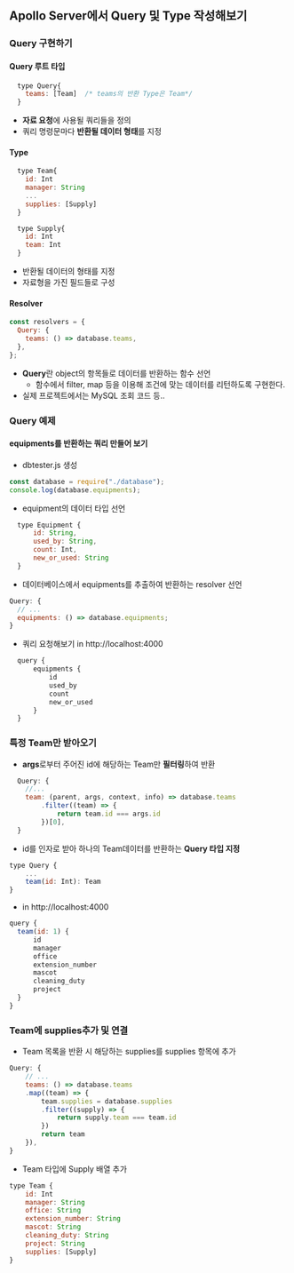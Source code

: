 ## Apollo Server에서 Query 및 Type 작성해보기

### Query 구현하기

#### Query 루트 타입

```javascript
  type Query{
    teams: [Team]  /* teams의 반환 Type은 Team*/
  }
```

- **자료 요청**에 사용될 쿼리들을 정의
- 쿼리 명령문마다 **반환될 데이터 형태**를 지정

#### Type

```javascript
  type Team{
    id: Int
    manager: String
    ...
    supplies: [Supply]
  }

  type Supply{
    id: Int
    team: Int
  }
```

- 반환될 데이터의 형태를 지정
- 자료형을 가진 필드들로 구성

#### Resolver

```javascript
const resolvers = {
  Query: {
    teams: () => database.teams,
  },
};
```

- **Query**란 object의 항목들로 데이터를 반환하는 함수 선언
  - 함수에서 filter, map 등을 이용해 조건에 맞는 데이터를 리턴하도록 구현한다.
- 실제 프로젝트에서는 MySQL 조회 코드 등..

### Query 예제

#### equipments를 반환하는 쿼리 만들어 보기

- dbtester.js 생성

```js
const database = require("./database");
console.log(database.equipments);
```

- equipment의 데이터 타입 선언

```js
  type Equipment {
      id: String,
      used_by: String,
      count: Int,
      new_or_used: String
  }
```

- 데이터베이스에서 equipments를 추출하여 반환하는 resolver 선언

```js
Query: {
  // ...
  equipments: () => database.equipments;
}
```

- 쿼리 요청해보기 in http://localhost:4000

```js
  query {
      equipments {
          id
          used_by
          count
          new_or_used
      }
  }
```

### 특정 Team만 받아오기

- **args**로부터 주어진 id에 해당하는 Team만 **필터링**하여 반환

```js
  Query: {
    //...
    team: (parent, args, context, info) => database.teams
        .filter((team) => {
            return team.id === args.id
        })[0],
  }
```

- id를 인자로 받아 하나의 Team데이터를 반환하는 **Query 타입 지정**

```js
type Query {
    ...
    team(id: Int): Team
}
```

- in http://localhost:4000

```js
query {
  team(id: 1) {
      id
      manager
      office
      extension_number
      mascot
      cleaning_duty
      project
  }
}
```

### Team에 supplies추가 및 연결

- Team 목록을 반환 시 해당하는 supplies를 supplies 항목에 추가

```js
Query: {
    // ...
    teams: () => database.teams
    .map((team) => {
        team.supplies = database.supplies
        .filter((supply) => {
            return supply.team === team.id
        })
        return team
    }),
}
```

- Team 타입에 Supply 배열 추가

```js
type Team {
    id: Int
    manager: String
    office: String
    extension_number: String
    mascot: String
    cleaning_duty: String
    project: String
    supplies: [Supply]
}
```
